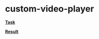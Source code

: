 # custom-video-player

**[Task](https://github.com/rolling-scopes-school/tasks/blob/master/tasks/stage-0/projects.md#task-8-custom-video-player-20)**

**[Result](https://leonidshatilo.github.io/custom-video-player/)**